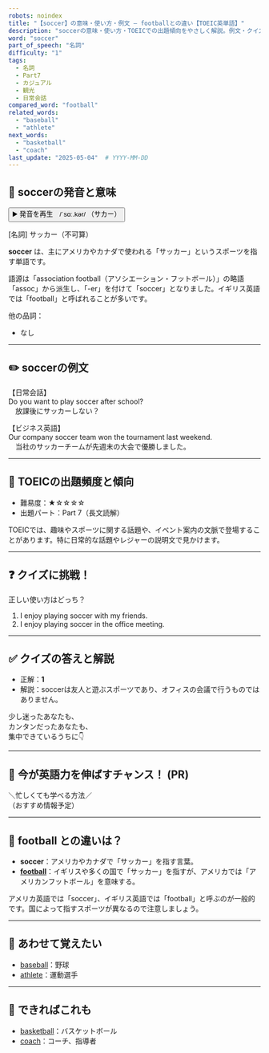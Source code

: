 ```yaml
---
robots: noindex
title: "【soccer】の意味・使い方・例文 ― footballとの違い【TOEIC英単語】"
description: "soccerの意味・使い方・TOEICでの出題傾向をやさしく解説。例文・クイズ付きでfootballとの違いもわかりやすく学べます。"
word: "soccer"
part_of_speech: "名詞"
difficulty: "1"
tags:
  - 名詞
  - Part7
  - カジュアル
  - 観光
  - 日常会話
compared_word: "football"
related_words:
  - "baseball"
  - "athlete"
next_words:
  - "basketball"
  - "coach"
last_update: "2025-05-04"  # YYYY-MM-DD
---
```


## 🔰 soccerの発音と意味

<button class="play-audio" onclick="playTTS('soccer')">
  <span class="play-audio-main">
    ▶️ 発音を再生　/ˈsɑː.kər/
  </span>
  <span class="play-audio-sub">
    （サカー）
  </span>
</button>

[名詞] サッカー（不可算）

**soccer** は、主にアメリカやカナダで使われる「サッカー」というスポーツを指す単語です。

語源は「association football（アソシエーション・フットボール）」の略語「assoc」から派生し、「-er」を付けて「soccer」となりました。イギリス英語では「football」と呼ばれることが多いです。

他の品詞：  
- なし

---

## ✏️ soccerの例文

【日常会話】  
Do you want to play soccer after school?  
　放課後にサッカーしない？

【ビジネス英語】  
Our company soccer team won the tournament last weekend.  
　当社のサッカーチームが先週末の大会で優勝しました。

---

## 🎯 TOEICの出題頻度と傾向

- 難易度：★☆☆☆☆
- 出題パート：Part 7（長文読解）

TOEICでは、趣味やスポーツに関する話題や、イベント案内の文脈で登場することがあります。特に日常的な話題やレジャーの説明文で見かけます。

---

## ❓ クイズに挑戦！

正しい使い方はどっち？

1. I enjoy playing soccer with my friends.  
2. I enjoy playing soccer in the office meeting.

---

## ✅ クイズの答えと解説

- 正解：**1**
- 解説：soccerは友人と遊ぶスポーツであり、オフィスの会議で行うものではありません。

少し迷ったあなたも、  
カンタンだったあなたも、  
集中できているうちに👇️

---

## 🚀 今が英語力を伸ばすチャンス！ (PR)

<div class="info-center">
＼忙しくても学べる方法／<br>  
（おすすめ情報予定）
</div>

---

## 🤔  football との違いは？

- **soccer**：アメリカやカナダで「サッカー」を指す言葉。
- **[football](/word/football)**：イギリスや多くの国で「サッカー」を指すが、アメリカでは「アメリカンフットボール」を意味する。

アメリカ英語では「soccer」、イギリス英語では「football」と呼ぶのが一般的です。国によって指すスポーツが異なるので注意しましょう。

---

## 🧩 あわせて覚えたい

- [baseball](/word/baseball)：野球
- [athlete](/word/athlete)：運動選手

---

## 📖 できればこれも

- [basketball](/word/basketball)：バスケットボール
- [coach](/word/coach)：コーチ、指導者

<!-- cvid: aid38_bid30 -->
